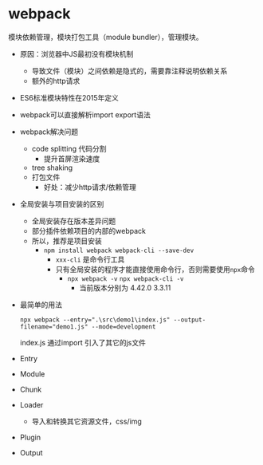 # webpack

模块依赖管理，模块打包工具（module bundler），管理模块。

* 原因：浏览器中JS最初没有模块机制
  * 导致文件（模块）之间依赖是隐式的，需要靠注释说明依赖关系
  * 额外的http请求

* ES6标准模块特性在2015年定义
* webpack可以直接解析import export语法

* webpack解决问题
  * code splitting 代码分割
    * 提升首屏渲染速度
  * tree shaking
  * 打包文件
    * 好处：减少http请求/依赖管理

* 全局安装与项目安装的区别
  * 全局安装存在版本差异问题
  * 部分插件依赖项目的内部的webpack
  * 所以，推荐是项目安装
    * `npm install webpack webpack-cli --save-dev`
      * `xxx-cli` 是命令行工具
      * 只有全局安装的程序才能直接使用命令行，否则需要使用`npx`命令
        * `npx webpack -v` `npx webpack-cli -v`
          * 当前版本分别为 4.42.0  3.3.11

* 最简单的用法

  `npx webpack --entry=".\src\demo1\index.js" --output-filename="demo1.js" --mode=development`

  index.js 通过import 引入了其它的js文件

* Entry
* Module
* Chunk
* Loader
  * 导入和转换其它资源文件，css/img
* Plugin
* Output
